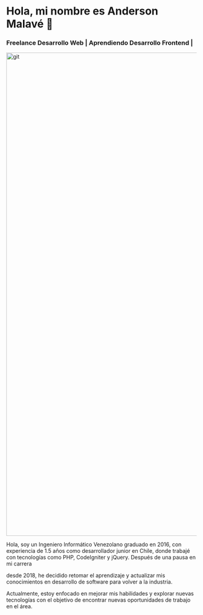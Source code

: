 # Hola, mi nombre es Anderson Malavé 👋
### Freelance Desarrollo Web | Aprendiendo Desarrollo Frontend |

<a href="https://ibb.co/5Bvnhps"><img src="https://i.ibb.co/syQ69xs/git.png" alt="git"  heitgh="700px" width="1280px" border="0"></a>

Hola, soy un Ingeniero Informático Venezolano graduado en 2016, con experiencia de 1.5 años como desarrollador junior en Chile, donde trabajé con tecnologías como PHP, CodeIgniter y jQuery. Después de una pausa en mi carrera 

desde 2018, he decidido retomar el aprendizaje y actualizar mis conocimientos en desarrollo de software para volver a la industria. 

Actualmente, estoy enfocado en mejorar mis habilidades y explorar nuevas tecnologías con el objetivo de encontrar nuevas oportunidades de trabajo en el área.

<!--
**andermalave/andermalave** is a ✨ _special_ ✨ repository because its `README.md` (this file) appears on your GitHub profile.

Here are some ideas to get you started:

- 🔭 I’m currently working on ...
- 🌱 I’m currently learning ...
- 👯 I’m looking to collaborate on ...
- 🤔 I’m looking for help with ...
- 💬 Ask me about ...
- 📫 How to reach me: ...
- 😄 Pronouns: ...
- ⚡ Fun fact: ...
-->
